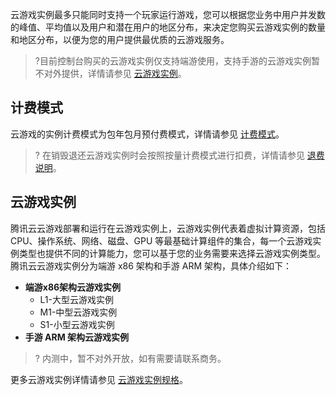 
云游戏实例最多只能同时支持一个玩家运行游戏，您可以根据您业务中用户并发数的峰值、平均值以及用户和潜在用户的地区分布，来决定您购买云游戏实例的数量和地区分布，以便为您的用户提供最优质的云游戏服务。

>?目前控制台购买的云游戏实例仅支持端游使用，支持手游的云游戏实例暂不对外提供，详情请参见 [云游戏实例](https://cloud.tencent.com/document/product/1162/46101#jump_instance)。

## 计费模式

云游戏的实例计费模式为包年包月预付费模式，详情请参见 [计费模式](https://cloud.tencent.com/document/product/1162/46101#jump_billing)。
>? 在销毁退还云游戏实例时会按照按量计费模式进行扣费，详情请参见 [退费说明](https://cloud.tencent.com/document/product/1162/46102)。

## 云游戏实例
腾讯云云游戏部署和运行在云游戏实例上，云游戏实例代表着虚拟计算资源，包括 CPU、操作系统、网络、磁盘、GPU 等最基础计算组件的集合，每一个云游戏实例类型也提供不同的计算能力，您可以基于您的业务需要来选择云游戏实例类型。
腾讯云云游戏实例分为端游 x86 架构和手游 ARM 架构，具体介绍如下：

- **端游x86架构云游戏实例**
	- L1-大型云游戏实例
	- M1-中型云游戏实例
	- S1-小型云游戏实例
- **手游 ARM 架构云游戏实例**
>? 内测中，暂不对外开放，如有需要请联系商务。

更多云游戏实例详情请参见 [云游戏实例规格](https://cloud.tencent.com/document/product/1162/46101#jump_instance)。
